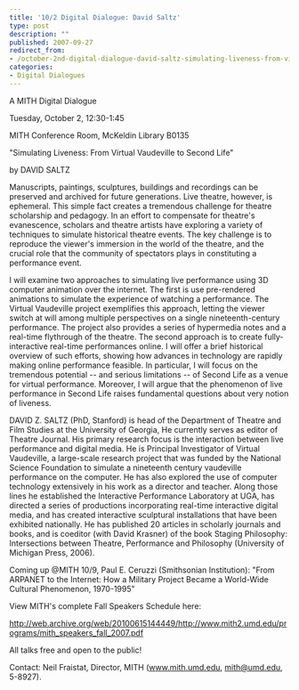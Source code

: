 ```yaml
---
title: '10/2 Digital Dialogue: David Saltz'
type: post
description: ""
published: 2007-09-27
redirect_from: 
- /october-2nd-digital-dialogue-david-saltz-simulating-liveness-from-virtual-vaudeville-to-second-life/
categories:
- Digital Dialogues
---
```

A MITH Digital Dialogue

Tuesday, October 2, 12:30-1:45

MITH Conference Room, McKeldin Library B0135

"Simulating Liveness: From Virtual Vaudeville to Second Life"

by DAVID SALTZ

Manuscripts, paintings, sculptures, buildings and recordings can be preserved and archived for future generations. Live theatre, however, is ephemeral. This simple fact creates a tremendous challenge for theatre scholarship and pedagogy. In an effort to compensate for theatre's evanescence, scholars and theatre artists have exploring a variety of techniques to simulate historical theatre events. The key challenge is to reproduce the viewer's immersion in the world of the theatre, and the crucial role that the community of spectators plays in constituting a performance event.

I will examine two approaches to simulating live performance using 3D computer animation over the internet. The first is use pre-rendered animations to simulate the experience of watching a performance. The Virtual Vaudeville project exemplifies this approach, letting the viewer switch at will among multiple perspectives on a single nineteenth-century performance. The project also provides a series of hypermedia notes and a real-time flythrough of the theatre. The second approach is to create fully-interactive real-time performances online. I will offer a brief historical overview of such efforts, showing how advances in technology are rapidly making online performance feasible. In particular, I will focus on the tremendous potential -- and serious limitations -- of Second Life as a venue for virtual performance. Moreover, I will argue that the phenomenon of live performance in Second Life raises fundamental questions about very notion of liveness.

DAVID Z. SALTZ (PhD, Stanford) is head of the Department of Theatre and Film Studies at the University of Georgia, He currently serves as editor of Theatre Journal. His primary research focus is the interaction between live performance and digital media. He is Principal Investigator of Virtual Vaudeville, a large-scale research project that was funded by the National Science Foundation to simulate a nineteenth century vaudeville performance on the computer. He has also explored the use of computer technology extensively in his work as a director and teacher. Along those lines he established the Interactive Performance Laboratory at UGA, has directed a series of productions incorporating real-time interactive digital media, and has created interactive sculptural installations that have been exhibited nationally. He has published 20 articles in scholarly journals and books, and is coeditor (with David Krasner) of the book Staging Philosophy: Intersections between Theatre, Performance and Philosophy (University of Michigan Press, 2006).

Coming up @MITH 10/9, Paul E. Ceruzzi (Smithsonian Institution): "From ARPANET to the Internet: How a Military Project Became a World-Wide Cultural Phenomenon, 1970-1995"

View MITH's complete Fall Speakers Schedule here:

http://web.archive.org/web/20100615144449/http://www.mith2.umd.edu/programs/mith_speakers_fall_2007.pdf

All talks free and open to the public!

Contact: Neil Fraistat, Director, MITH (www.mith.umd.edu, mith@umd.edu, 5-8927).
